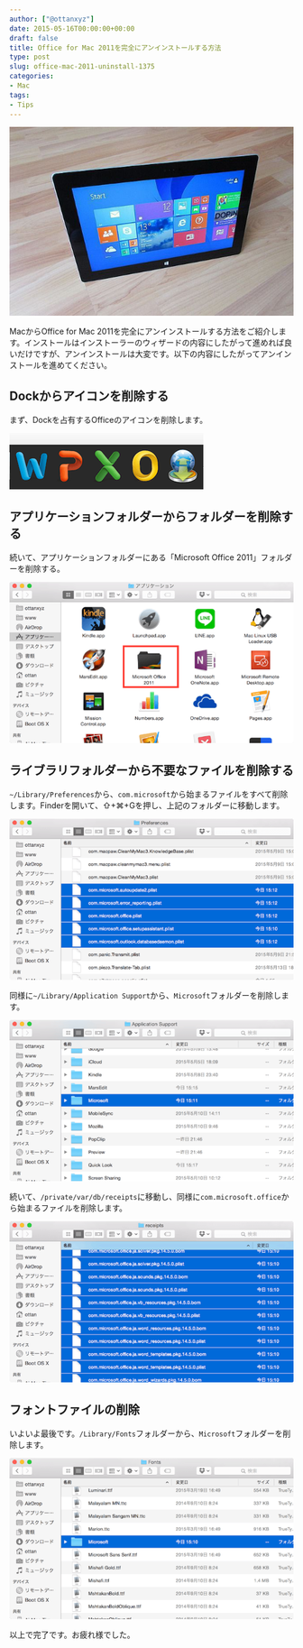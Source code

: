 ```yaml
---
author: ["@ottanxyz"]
date: 2015-05-16T00:00:00+00:00
draft: false
title: Office for Mac 2011を完全にアンインストールする方法
type: post
slug: office-mac-2011-uninstall-1375
categories:
- Mac
tags:
- Tips
---
```


![](150516-5556e344ae76f.jpg)






MacからOffice for Mac 2011を完全にアンインストールする方法をご紹介します。インストールはインストーラーのウィザードの内容にしたがって進めれば良いだけですが、アンインストールは大変です。以下の内容にしたがってアンインストールを進めてください。





## Dockからアイコンを削除する





まず、Dockを占有するOfficeのアイコンを削除します。





![](150516-5556e345baeb5.png)






## アプリケーションフォルダーからフォルダーを削除する





続いて、アプリケーションフォルダーにある「Microsoft Office 2011」フォルダーを削除する。





![](150516-5556e347a33de.png)






## ライブラリフォルダーから不要なファイルを削除する





`~/Library/Preferences`から、`com.microsoft`から始まるファイルをすべて削除します。Finderを開いて、⇧+⌘+Gを押し、上記のフォルダーに移動します。





![](150516-5556e34b634a4.png)






同様に`~/Library/Application Support`から、`Microsoft`フォルダーを削除します。





![](150516-5556e34f05cba.png)






続いて、`/private/var/db/receipts`に移動し、同様に`com.microsoft.office`から始まるファイルを削除します。





![](150516-5556e352d60ee.png)






## フォントファイルの削除





いよいよ最後です。`/Library/Fonts`フォルダーから、`Microsoft`フォルダーを削除します。





![](150516-5556e356c43fc.png)






以上で完了です。お疲れ様でした。
